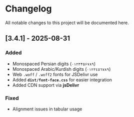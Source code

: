 # Changelog

All notable changes to this project will be documented here.

## [3.4.1] - 2025-08-31
### Added
- Monospaced Persian digits (`۰۱۲۳۴۵۶۷۸۹`)
- Monospaced Arabic/Kurdish digits (`٠١٢٣٤٥٦٧٨٩`)
- Web `.woff` / `.woff2` fonts for JSDelivr use
- Added **`dist/font-face.css`** for easier integration
- Added CDN support via **jsDelivr**

### Fixed
- Alignment issues in tabular usage